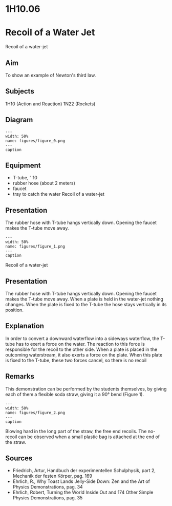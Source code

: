 # 1H10.06 
  # Recoil of a Water Jet 
   Recoil of a water-jet   
  
## Aim   
 To show an example of Newton's third law.    
  
## Subjects   
 1H10 (Action and Reaction) 1N22 (Rockets)   
  
## Diagram   
   
```{figure} figures/figure_0.png  
---  
width: 50%  
name: figures/figure_0.png  
---  
caption  
``` 
      
  
## Equipment   
 
 *  T-tube, ˘ 10 
 *  rubber hose (about 2 meters) 
 *  faucet 
 *  tray to catch the water   Recoil of a water-jet
    
  
## Presentation   
 The rubber hose with T-tube hangs vertically down. Opening the faucet makes the T-tube move away.    
```{figure} figures/figure_1.png  
---  
width: 50%  
name: figures/figure_1.png  
---  
caption  
``` 
   Recoil of a water-jet    
  
## Presentation   
 The rubber hose with T-tube hangs vertically down. Opening the faucet makes the T-tube move away.    When a plate is held in the water-jet nothing changes. When the plate is fixed to the T-tube the hose stays vertically in its position.    
  
## Explanation   
 In order to convert a downward waterflow into a sideways waterflow, the T-tube has to exert a force on the water. The reaction to this force is responsible for the recoil to the other side. When a plate is placed in the outcoming waterstream, it also exerts a force on the plate. When this plate is fixed to the T-tube, these two forces cancel, so there is no recoil    
  
## Remarks   
 This demonstration can be performed by the students themselves, by giving each of them a flexible soda straw, giving it a 90° bend (Figure 1).   
```{figure} figures/figure_2.png  
---  
width: 50%  
name: figures/figure_2.png  
---  
caption  
``` 
 Blowing hard in the long part of the straw, the free end recoils. The no-recoil can be observed when a small plastic bag is attached at the end of the straw.    
  
## Sources   
 
 *  Friedrich, Artur, Handbuch der experimentellen Schulphysik, part 2, Mechanik der festen Körper, pag. 169 
 *  Ehrlich, R., Why Toast Lands Jelly-Side Down: Zen and the Art of Physics Demonstrations, pag. 34 
 *  Ehrlich, Robert, Turning the World Inside Out and 174 Other Simple Physics Demonstrations, pag. 35
  